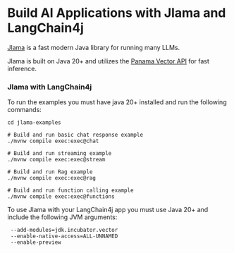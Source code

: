 # Build AI Applications with Jlama and LangChain4j

[Jlama](https://github.com/tjake/Jlama) is a fast modern Java library for running many LLMs.

Jlama is built on Java 20+ and utilizes the [Panama Vector API](https://openjdk.org/jeps/448) for fast inference.

### Jlama with LangChain4j

To run the examples you must have java 20+ installed and run the following commands:

```shell
cd jlama-examples

# Build and run basic chat response example
./mvnw compile exec:exec@chat

# Build and run streaming example
./mvnw compile exec:exec@stream

# Build and run Rag example
./mvnw compile exec:exec@rag

# Build and run function calling example
./mvnw compile exec:exec@functions
```

To use Jlama with your LangChain4j app you must use Java 20+ and include the following JVM arguments:

```
 --add-modules=jdk.incubator.vector
 --enable-native-access=ALL-UNNAMED
 --enable-preview
```